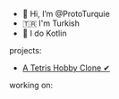 - 👋 Hi, I’m @ProtoTurquie
-  🇹🇷 I'm Turkish 
- 👀 I do Kotlin

projects:
- [A Tetris Hobby Clone ✔](https://github.com/ProtoTurquie/Quadlet)

working on: 


